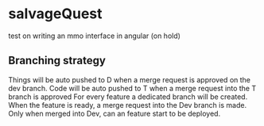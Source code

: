 # salvageQuest
test on writing an mmo interface in angular (on hold)

## Branching strategy

Things will be auto pushed to D when a merge request is approved on the dev branch.
Code will be auto pushed to T when a merge request into the T branch is approved
For every feature a dedicated branch will be created. When the feature is ready, a merge request into the Dev branch is made.
Only when merged into Dev, can an feature start to be deployed.

